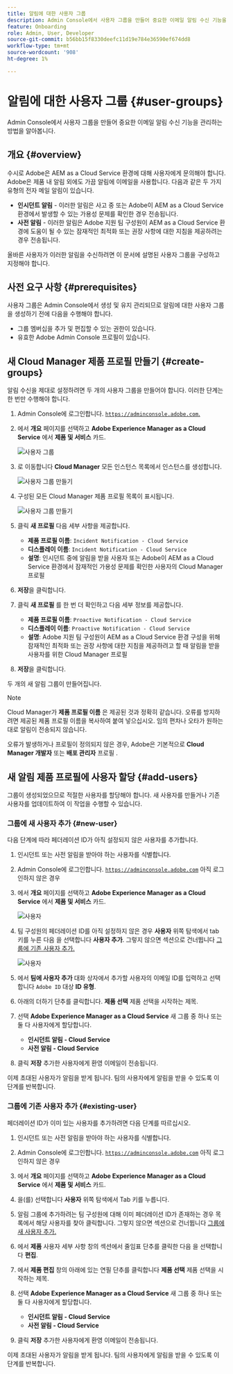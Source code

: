```yaml
---
title: 알림에 대한 사용자 그룹
description: Admin Console에서 사용자 그룹을 만들어 중요한 이메일 알림 수신 기능을 관리하는 방법을 알아봅니다.
feature: Onboarding
role: Admin, User, Developer
source-git-commit: b56bb15f8330deefc11d19e784e36590ef674dd8
workflow-type: tm+mt
source-wordcount: '908'
ht-degree: 1%

---
```



# 알림에 대한 사용자 그룹 {#user-groups}

Admin Console에서 사용자 그룹을 만들어 중요한 이메일 알림 수신 기능을 관리하는 방법을 알아봅니다.

## 개요 {#overview}

수시로 Adobe은 AEM as a Cloud Service 환경에 대해 사용자에게 문의해야 합니다. Adobe은 제품 내 알림 외에도 가끔 알림에 이메일을 사용합니다. 다음과 같은 두 가지 유형의 전자 메일 알림이 있습니다.

* **인시던트 알림** - 이러한 알림은 사고 중 또는 Adobe이 AEM as a Cloud Service 환경에서 발생할 수 있는 가용성 문제를 확인한 경우 전송됩니다.
* **사전 알림** - 이러한 알림은 Adobe 지원 팀 구성원이 AEM as a Cloud Service 환경에 도움이 될 수 있는 잠재적인 최적화 또는 권장 사항에 대한 지침을 제공하려는 경우 전송됩니다.

올바른 사용자가 이러한 알림을 수신하려면 이 문서에 설명된 사용자 그룹을 구성하고 지정해야 합니다.

## 사전 요구 사항 {#prerequisites}

사용자 그룹은 Admin Console에서 생성 및 유지 관리되므로 알림에 대한 사용자 그룹을 생성하기 전에 다음을 수행해야 합니다.

* 그룹 멤버십을 추가 및 편집할 수 있는 권한이 있습니다.
* 유효한 Adobe Admin Console 프로필이 있습니다.

## 새 Cloud Manager 제품 프로필 만들기 {#create-groups}

알림 수신을 제대로 설정하려면 두 개의 사용자 그룹을 만들어야 합니다. 이러한 단계는 한 번만 수행해야 합니다.

1. Admin Console에 로그인합니다. [`https://adminconsole.adobe.com`.](https://adminconsole.adobe.com)

1. 에서 **개요** 페이지를 선택하고 **Adobe Experience Manager as a Cloud Service** 에서 **제품 및 서비스** 카드.

   ![사용자 그룹](assets/products_services.png)

1. 로 이동합니다 **Cloud Manager** 모든 인스턴스 목록에서 인스턴스를 생성합니다.

   ![사용자 그룹 만들기](assets/cloud_manager_instance.png)

1. 구성된 모든 Cloud Manager 제품 프로필 목록이 표시됩니다.

   ![사용자 그룹 만들기](assets/cloud_manager_profiles.png)

1. 클릭 **새 프로필** 다음 세부 사항을 제공합니다.

   * **제품 프로필 이름**: `Incident Notification - Cloud Service`
   * **디스플레이 이름**: `Incident Notification - Cloud Service`
   * **설명**: 인시던트 중에 알림을 받을 사용자 또는 Adobe이 AEM as a Cloud Service 환경에서 잠재적인 가용성 문제를 확인한 사용자의 Cloud Manager 프로필

1. **저장**&#x200B;을 클릭합니다.

1. 클릭 **새 프로필** 를 한 번 더 확인하고 다음 세부 정보를 제공합니다.

   * **제품 프로필 이름**: `Proactive Notification - Cloud Service`
   * **디스플레이 이름**: `Proactive Notification - Cloud Service`
   * **설명**: Adobe 지원 팀 구성원이 AEM as a Cloud Service 환경 구성을 위해 잠재적인 최적화 또는 권장 사항에 대한 지침을 제공하려고 할 때 알림을 받을 사용자를 위한 Cloud Manager 프로필

1. **저장**&#x200B;을 클릭합니다.

두 개의 새 알림 그룹이 만들어집니다.

>[!NOTE]
>
>Cloud Manager가 **제품 프로필 이름** 은 제공된 것과 정확히 같습니다. 오류를 방지하려면 제공된 제품 프로필 이름을 복사하여 붙여 넣으십시오. 임의 편차나 오타가 원하는 대로 알림이 전송되지 않습니다.
>
>오류가 발생하거나 프로필이 정의되지 않은 경우, Adobe은 기본적으로 **Cloud Manager 개발자** 또는 **배포 관리자** 프로필 .

## 새 알림 제품 프로필에 사용자 할당 {#add-users}

그룹이 생성되었으므로 적절한 사용자를 할당해야 합니다. 새 사용자를 만들거나 기존 사용자를 업데이트하여 이 작업을 수행할 수 있습니다.

### 그룹에 새 사용자 추가 {#new-user}

다음 단계에 따라 페더레이션 ID가 아직 설정되지 않은 사용자를 추가합니다.

1. 인시던트 또는 사전 알림을 받아야 하는 사용자를 식별합니다.

1. Admin Console에 로그인합니다. [`https://adminconsole.adobe.com`](https://adminconsole.adobe.com) 아직 로그인하지 않은 경우

1. 에서 **개요** 페이지를 선택하고 **Adobe Experience Manager as a Cloud Service** 에서 **제품 및 서비스** 카드.

   ![사용자](assets/product_services.png)

1. 팀 구성원의 페더레이션 ID를 아직 설정하지 않은 경우 **사용자** 위쪽 탐색에서 tab 키를 누른 다음 을 선택합니다 **사용자 추가**. 그렇지 않으면 섹션으로 건너뜁니다 [그룹에 기존 사용자 추가.](#existing-users)

   ![사용자](assets/cloud_manager_add_user.png)

1. 에서 **팀에 사용자 추가** 대화 상자에서 추가할 사용자의 이메일 ID를 입력하고 선택합니다 `Adobe ID` 대상 **ID 유형**.

1. 아래의 더하기 단추를 클릭합니다. **제품 선택** 제품 선택을 시작하는 제목.

1. 선택 **Adobe Experience Manager as a Cloud Service** 새 그룹 중 하나 또는 둘 다 사용자에게 할당합니다.

   * **인시던트 알림 - Cloud Service**
   * **사전 알림 - Cloud Service**

1. 클릭 **저장** 추가한 사용자에게 환영 이메일이 전송됩니다.

이제 초대된 사용자가 알림을 받게 됩니다. 팀의 사용자에게 알림을 받을 수 있도록 이 단계를 반복합니다.

### 그룹에 기존 사용자 추가 {#existing-user}

페더레이션 ID가 이미 있는 사용자를 추가하려면 다음 단계를 따르십시오.

1. 인시던트 또는 사전 알림을 받아야 하는 사용자를 식별합니다.

1. Admin Console에 로그인합니다. [`https://adminconsole.adobe.com`](https://adminconsole.adobe.com) 아직 로그인하지 않은 경우

1. 에서 **개요** 페이지를 선택하고 **Adobe Experience Manager as a Cloud Service** 에서 **제품 및 서비스** 카드.

1. 을(를) 선택합니다 **사용자** 위쪽 탐색에서 Tab 키를 누릅니다.

1. 알림 그룹에 추가하려는 팀 구성원에 대해 이미 페더레이션 ID가 존재하는 경우 목록에서 해당 사용자를 찾아 클릭합니다. 그렇지 않으면 섹션으로 건너뜁니다 [그룹에 새 사용자 추가.](#add-user)

1. 에서 **제품** 사용자 세부 사항 창의 섹션에서 줄임표 단추를 클릭한 다음 을 선택합니다 **편집**.

1. 에서 **제품 편집** 창의 아래에 있는 연필 단추를 클릭합니다 **제품 선택** 제품 선택을 시작하는 제목.

1. 선택 **Adobe Experience Manager as a Cloud Service** 새 그룹 중 하나 또는 둘 다 사용자에게 할당합니다.

   * **인시던트 알림 - Cloud Service**
   * **사전 알림 - Cloud Service**

1. 클릭 **저장** 추가한 사용자에게 환영 이메일이 전송됩니다.

이제 초대된 사용자가 알림을 받게 됩니다. 팀의 사용자에게 알림을 받을 수 있도록 이 단계를 반복합니다.
